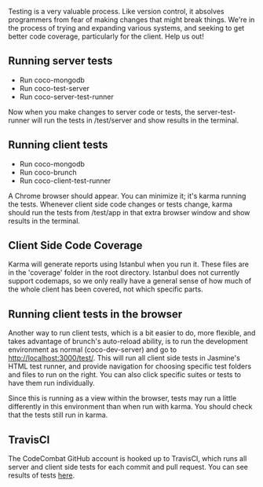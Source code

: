 Testing is a very valuable process. Like version control, it absolves programmers from fear of making changes that might break things. We're in the process of trying and expanding various systems, and seeking to get better code coverage, particularly for the client. Help us out!

## Running server tests

* Run coco-mongodb
* Run coco-test-server
* Run coco-server-test-runner

Now when you make changes to server code or tests, the server-test-runner will run the tests in /test/server and show results in the terminal.

## Running client tests

* Run coco-mongodb
* Run coco-brunch
* Run coco-client-test-runner

A Chrome browser should appear. You can minimize it; it's karma running the tests. Whenever client side code changes or tests change, karma should run the tests from /test/app in that extra browser window and show results in the terminal.

## Client Side Code Coverage

Karma will generate reports using Istanbul when you run it. These files are in the 'coverage' folder in the root directory. Istanbul does not currently support codemaps, so we only really have a general sense of how much of the whole client has been covered, not which specific parts.

## Running client tests in the browser

Another way to run client tests, which is a bit easier to do, more flexible, and takes advantage of brunch's auto-reload ability, is to run the development environment as normal (coco-dev-server) and go to [http://localhost:3000/test/](http://localhost:3000/test/). This will run all client side tests in Jasmine's HTML test runner, and provide navigation for choosing specific test folders and files to run on the right. You can also click specific suites or tests to have them run individually.

Since this is running as a view within the browser, tests may run a little differently in this environment than when run with karma. You should check that the tests still run in karma.

## TravisCI

The CodeCombat GitHub account is hooked up to TravisCI, which runs all server and client side tests for each commit and pull request. You can see results of tests [here](https://travis-ci.org/codecombat/codecombat).